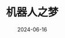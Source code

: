 ---
layout: movie-review
title: 机器人之梦
description: >
  阿狗和阿机相爱了，它们一起度过了一段快乐而难忘的时光。然而天有不测风云，一场意外让它们就此生离。阿狗找到了阿机的替身—阿金，而阿机也因被阿坏救赎而重获新生… 兔子和鳄鱼好坏，啐。
category: 电影
img: assets/img/movie/2024/ji_qi_ren_zhi_meng.webp
star: 5
date: 2024-06-16
---